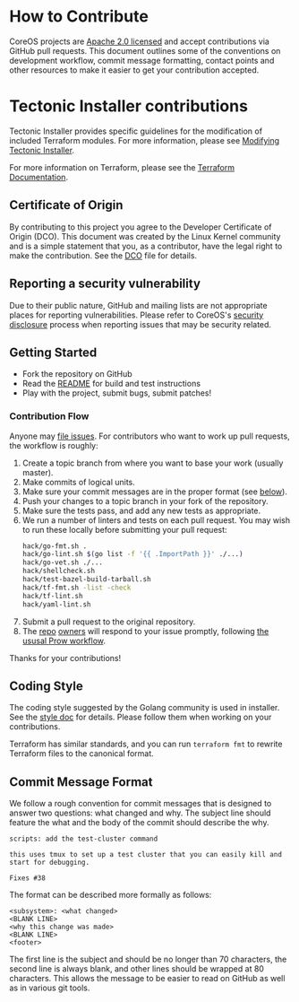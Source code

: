 # How to Contribute

CoreOS projects are [Apache 2.0 licensed](LICENSE) and accept contributions via
GitHub pull requests. This document outlines some of the conventions on
development workflow, commit message formatting, contact points and other
resources to make it easier to get your contribution accepted.

# Tectonic Installer contributions

Tectonic Installer provides specific guidelines for the modification of included Terraform modules. For more information, please see [Modifying Tectonic Installer][modify-installer].

For more information on Terraform, please see the [Terraform Documentation][tf-doc].

## Certificate of Origin

By contributing to this project you agree to the Developer Certificate of
Origin (DCO). This document was created by the Linux Kernel community and is a
simple statement that you, as a contributor, have the legal right to make the
contribution. See the [DCO](DCO) file for details.

##  Reporting a security vulnerability

Due to their public nature, GitHub and mailing lists are not appropriate places for reporting vulnerabilities. Please refer to CoreOS's [security disclosure][disclosure] process when reporting issues that may be security related.

## Getting Started

- Fork the repository on GitHub
- Read the [README](README.md) for build and test instructions
- Play with the project, submit bugs, submit patches!

### Contribution Flow

Anyone may [file issues][new-issue].
For contributors who want to work up pull requests, the workflow is roughly:

1. Create a topic branch from where you want to base your work (usually master).
2. Make commits of logical units.
3. Make sure your commit messages are in the proper format (see [below](#commit-message-format)).
4. Push your changes to a topic branch in your fork of the repository.
5. Make sure the tests pass, and add any new tests as appropriate.
6. We run a number of linters and tests on each pull request.
    You may wish to run these locally before submitting your pull request:
    ```sh
    hack/go-fmt.sh .
    hack/go-lint.sh $(go list -f '{{ .ImportPath }}' ./...)
    hack/go-vet.sh ./...
    hack/shellcheck.sh
    hack/test-bazel-build-tarball.sh
    hack/tf-fmt.sh -list -check
    hack/tf-lint.sh
    hack/yaml-lint.sh
    ```
7. Submit a pull request to the original repository.
8. The [repo](OWNERS) [owners](OWNERS_ALIASES) will respond to your issue promptly, following [the ususal Prow workflow][prow-review].

Thanks for your contributions!

## Coding Style

The coding style suggested by the Golang community is used in installer. See the [style doc][golang-style] for details. Please follow them when working on your contributions.

Terraform has similar standards, and you can run `terraform fmt` to rewrite Terraform files to the canonical format.

## Commit Message Format

We follow a rough convention for commit messages that is designed to answer two
questions: what changed and why. The subject line should feature the what and
the body of the commit should describe the why.

```
scripts: add the test-cluster command

this uses tmux to set up a test cluster that you can easily kill and
start for debugging.

Fixes #38
```

The format can be described more formally as follows:

```
<subsystem>: <what changed>
<BLANK LINE>
<why this change was made>
<BLANK LINE>
<footer>
```

The first line is the subject and should be no longer than 70 characters, the
second line is always blank, and other lines should be wrapped at 80 characters.
This allows the message to be easier to read on GitHub as well as in various
git tools.


[modify-installer]: Documentation/contrib/modify-installer.md
[tf-doc]: https://www.terraform.io/docs/index.html
[golang-style]: https://github.com/golang/go/wiki/CodeReviewComments
[disclosure]: https://coreos.com/security/disclosure/
[new-issue]: https://github.com/openshift/installer/issues/new
[prow-review]: https://github.com/kubernetes/community/blob/master/contributors/guide/owners.md#the-code-review-process
